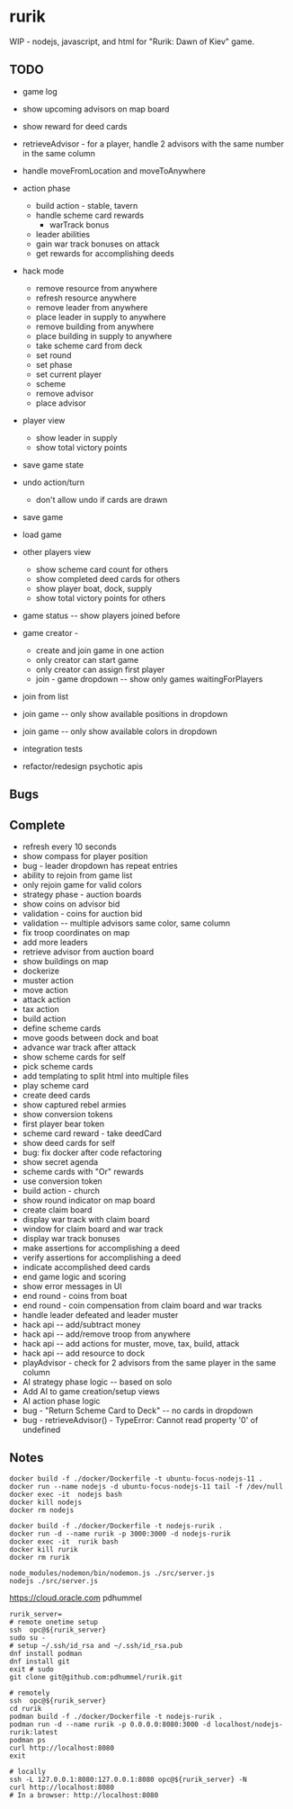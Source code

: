 # rurik
WIP - nodejs, javascript, and html for "Rurik: Dawn of Kiev" game.



## TODO
* game log
* show upcoming advisors on map board
* show reward for deed cards
* retrieveAdvisor - for a player, handle 2 advisors with the same number in the same column
* handle moveFromLocation and moveToAnywhere

* action phase
  * build action - stable, tavern
  * handle scheme card rewards
    * warTrack bonus
  * leader abilities
  * gain war track bonuses on attack
  * get rewards for accomplishing deeds
  
* hack mode
  * remove resource from anywhere
  * refresh resource anywhere
  * remove leader from anywhere
  * place leader in supply to anywhere
  * remove building from anywhere
  * place building in supply to anywhere
  * take scheme card from deck
  * set round
  * set phase
  * set current player
  * scheme
  * remove advisor
  * place advisor


* player view
  * show leader in supply  
  * show total victory points


* save game state
* undo action/turn
  * don't allow undo if cards are drawn
* save game
* load game

* other players view
  * show scheme card count for others
  * show completed deed cards for others
  * show player boat, dock, supply
  * show total victory points for others

  


* game status -- show players joined before 
* game creator - 
  * create and join game in one action
  * only creator can start game
  * only creator can assign first player
  * join - game dropdown -- show only games waitingForPlayers
* join from list
* join game -- only show available positions in dropdown
* join game -- only show available colors in dropdown  


* integration tests
* refactor/redesign psychotic apis


## Bugs



## Complete
* refresh every 10 seconds
* show compass for player position
* bug - leader dropdown has repeat entries
* ability to rejoin from game list
* only rejoin game for valid colors
* strategy phase - auction boards
* show coins on advisor bid
* validation - coins for auction bid
* validation -- multiple advisors same color, same column
* fix troop coordinates on map
* add more leaders
* retrieve advisor from auction board
* show buildings on map
* dockerize
* muster action
* move action
* attack action
* tax action
* build action
* define scheme cards
* move goods between dock and boat
* advance war track after attack
* show scheme cards for self
* pick scheme cards
* add templating to split html into multiple files
* play scheme card
* create deed cards
* show captured rebel armies
* show conversion tokens
* first player bear token
* scheme card reward - take deedCard
* show deed cards for self
* bug: fix docker after code refactoring
* show secret agenda
* scheme cards with "Or" rewards
* use conversion token
* build action - church
* show round indicator on map board
* create claim board
* display war track with claim board
* window for claim board and war track
* display war track bonuses
* make assertions for accomplishing a deed
* verify assertions for accomplishing a deed
* indicate accomplished deed cards
* end game logic and scoring
* show error messages in UI
* end round - coins from boat
* end round - coin compensation from claim board and war tracks
* handle leader defeated and leader muster
* hack api -- add/subtract money
* hack api -- add/remove troop from anywhere
* hack api -- add actions for muster, move, tax, build, attack
* hack api -- add resource to dock
* playAdvisor - check for 2 advisors from the same player in the same column
* AI strategy phase logic -- based on solo
* Add AI to game creation/setup views
* AI action phase logic
* bug - "Return Scheme Card to Deck" -- no cards in dropdown
* bug - retrieveAdvisor() - TypeError: Cannot read property '0' of undefined




## Notes
```
docker build -f ./docker/Dockerfile -t ubuntu-focus-nodejs-11 .
docker run --name nodejs -d ubuntu-focus-nodejs-11 tail -f /dev/null
docker exec -it  nodejs bash
docker kill nodejs
docker rm nodejs

docker build -f ./docker/Dockerfile -t nodejs-rurik .
docker run -d --name rurik -p 3000:3000 -d nodejs-rurik
docker exec -it  rurik bash
docker kill rurik
docker rm rurik

node_modules/nodemon/bin/nodemon.js ./src/server.js
nodejs ./src/server.js
```

https://cloud.oracle.com
pdhummel

```
rurik_server=
# remote onetime setup
ssh  opc@${rurik_server}
sudo su -
# setup ~/.ssh/id_rsa and ~/.ssh/id_rsa.pub
dnf install podman
dnf install git
exit # sudo
git clone git@github.com:pdhummel/rurik.git

# remotely
ssh  opc@${rurik_server}
cd rurik
podman build -f ./docker/Dockerfile -t nodejs-rurik .
podman run -d --name rurik -p 0.0.0.0:8080:3000 -d localhost/nodejs-rurik:latest
podman ps
curl http://localhost:8080
exit

# locally
ssh -L 127.0.0.1:8080:127.0.0.1:8080 opc@${rurik_server} -N
curl http://localhost:8080
# In a browser: http://localhost:8080
```

